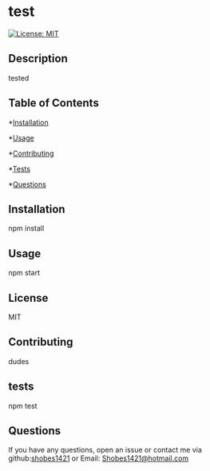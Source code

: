 
# test

[![License: MIT](https://img.shields.io/badge/License-MIT-yellow.svg)](https://opensource.org/licenses/MIT)

## Description

tested

## Table of Contents

*[Installation](#installation)

*[Usage](#usage)

*[Contributing](#contributing)

*[Tests](#tests)

*[Questions](#questions)

## Installation

npm install

## Usage

npm start

## License
    
  MIT

## Contributing

dudes

## tests

npm test

## Questions

If you have any questions, open an issue or contact me via github:[shobes1421](https://github.com/shobes1421) or Email: Shobes1421@hotmail.com

